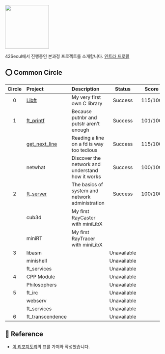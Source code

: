 <img src="https://upload.wikimedia.org/wikipedia/commons/8/8d/42_Logo.svg" width="142"> 

42Seoul에서 진행중인 본과정 프로젝트를 소개합니다. [인트라 프로필](https://profile.intra.42.fr/users/sunpark)

## ⭕️ Common Circle
| Circle | Project | Description | Status | Score | 
|:---:|:---|:---|:---:|:---:|
| 0 | [Libft](https://github.com/cos18/libft) | My very first own C library | Success | 115/100 |
| 1 | [ft_printf](https://github.com/cos18/ft_printf) | Because putnbr and putstr aren’t enough | Success | 101/100 |
|   | [get_next_line](https://github.com/cos18/get_next_line) | Reading a line on a fd is way too tedious | Success | 115/100 |
|   | netwhat | Discover the network and understand how it works | Success | 100/100 |
| 2 | [ft_server](https://github.com/cos18/ft_server) | The basics of system and network administration | Success | 100/100 |
|   | cub3d | My ﬁrst RayCaster with miniLibX |  |  |
|   | miniRT | My ﬁrst RayTracer with miniLibX |  |  |
| 3 | libasm |  | Unavailable |  |
|   | minishell |  | Unavailable |  |
|   | ft_services |  | Unavailable |  |
| 4 | CPP Module |  | Unavailable |  |
|   | Philosophers |  | Unavailable |  |
| 5 | ft_irc |  | Unavailable |  |
|   | webserv |  | Unavailable |  |
|   | ft_services |  | Unavailable |  |
| 6 | ft_transcendence |  | Unavailable |  |

## 📒 Reference
- [이 리포지토리](https://github.com/365kim/42_cursus)의 표를 가져와 작성했습니다.

